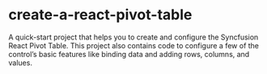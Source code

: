 # create-a-react-pivot-table
A quick-start project that helps you to create and configure the Syncfusion React Pivot Table. This project also contains code to configure a few of the control’s basic features like binding data and adding rows, columns, and values.
